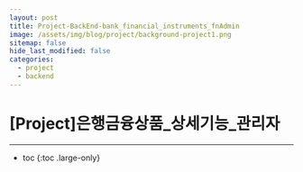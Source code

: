 ```yaml
---
layout: post
title: Project-BackEnd-bank_financial_instruments_fnAdmin
image: /assets/img/blog/project/background-project1.png
sitemap: false
hide_last_modified: false
categories:
  - project
  - backend
---
```


# [Project]은행금융상품_상세기능_관리자

---
* toc
{:toc .large-only}